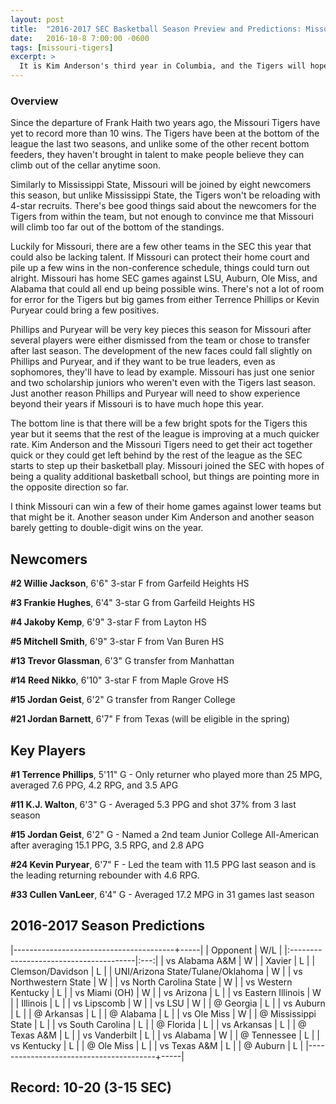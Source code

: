 ```yaml
---
layout: post
title:  "2016-2017 SEC Basketball Season Preview and Predictions: Missouri Tigers"
date:   2016-10-8 7:00:00 -0600
tags: [missouri-tigers]
excerpt: >
  It is Kim Anderson's third year in Columbia, and the Tigers will hope that the third year is the charm and Missouri can start to show some improvement on the court, although things don't look very optimistic.
---
```

### Overview
Since the departure of Frank Haith two years ago, the Missouri Tigers have yet to record more than 10 wins. The Tigers have been at the bottom of the league the last two seasons, and unlike some of the other recent bottom feeders, they haven't brought in talent to make people believe they can climb out of the cellar anytime soon.

Similarly to Mississippi State, Missouri will be joined by eight newcomers this season, but unlike Mississippi State, the Tigers won't be reloading with 4-star recruits. There's bee good things said about the newcomers for the Tigers from within the team, but not enough to convince me that Missouri will climb too far out of the bottom of the standings.

Luckily for Missouri, there are a few other teams in the SEC this year that could also be lacking talent. If Missouri can protect their home court and pile up a few wins in the non-conference schedule, things could turn out alright. Missouri has home SEC games against LSU, Auburn, Ole Miss, and Alabama that could all end up being possible wins. There's not a lot of room for error for the Tigers but big games from either Terrence Phillips or Kevin Puryear could bring a few positives.

Phillips and Puryear will be very key pieces this season for Missouri after several players were either dismissed from the team or chose to transfer after last season. The development of the new faces could fall slightly on Phillips and Puryear, and if they want to be true leaders, even as sophomores, they'll have to lead by example. Missouri has just one senior and two scholarship juniors who weren't even with the Tigers last season. Just another reason Phillips and Puryear will need to show experience beyond their years if Missouri is to have much hope this year.

The bottom line is that there will be a few bright spots for the Tigers this year but it seems that the rest of the league is improving at a much quicker rate. Kim Anderson and the Missouri Tigers need to get their act together quick or they could get left behind by the rest of the league as the SEC starts to step up their basketball play. Missouri joined the SEC with hopes of being a quality additional basketball school, but things are pointing more in the opposite direction so far.

I think Missouri can win a few of their home games against lower teams but that might be it. Another season under Kim Anderson and another season barely getting to double-digit wins on the year.


## Newcomers

**\#2 Willie Jackson**, 6'6" 3-star F from Garfeild Heights HS

**\#3 Frankie Hughes**, 6'4" 3-star G from Garfeild Heights HS

**\#4 Jakoby Kemp**, 6'9" 3-star F from Layton HS

**\#5 Mitchell Smith**, 6'9" 3-star F from Van Buren HS

**\#13 Trevor Glassman**, 6'3" G transfer from Manhattan

**\#14 Reed Nikko**, 6'10" 3-star F from Maple Grove HS

**\#15 Jordan Geist**, 6'2" G transfer from Ranger College

**\#21 Jordan Barnett**, 6'7" F from Texas (will be eligible in the spring)


## Key Players

**\#1 Terrence Phillips**, 5'11" G - Only returner who played more than 25 MPG, averaged 7.6 PPG, 4.2 RPG, and 3.5 APG

**\#11 K.J. Walton**, 6'3" G - Averaged 5.3 PPG and shot 37% from 3 last season

**\#15 Jordan Geist**, 6'2" G - Named a 2nd team Junior College All-American after averaging 15.1 PPG, 3.5 RPG, and 2.8 APG

**\#24 Kevin Puryear**, 6'7" F - Led the team with 11.5 PPG last season and is the leading returning rebounder with 4.6 RPG.

**\#33 Cullen VanLeer**, 6'4" G - Averaged 17.2 MPG in 31 games last season


## 2016-2017 Season Predictions

|----------------------------------------+-----|
| Opponent                               | W/L |
|:---------------------------------------|:---:|
| vs Alabama A&M                         | W   |
| Xavier                                 | L   |
| Clemson/Davidson                       | L   |
| UNI/Arizona State/Tulane/Oklahoma      | W   |
| vs Northwestern State                  | W   |
| vs North Carolina State                | W   |
| vs Western Kentucky                    | L   |
| vs Miami (OH)                          | W   |
| vs Arizona                             | L   |
| vs Eastern Illinois                    | W   |
| Illinois                               | L   |
| vs Lipscomb                            | W   |
| vs LSU                                 | W   |
| @ Georgia                              | L   |
| vs Auburn                              | L   |
| @ Arkansas                             | L   |
| @ Alabama                              | L   |
| vs Ole Miss                            | W   |
| @ Mississippi State                    | L   |
| vs South Carolina                      | L   |
| @ Florida                              | L   |
| vs Arkansas                            | L   |
| @ Texas A&M                            | L   |
| vs Vanderbilt                          | L   |
| vs Alabama                             | W   |
| @ Tennessee                            | L   |
| vs Kentucky                            | L   |
| @ Ole Miss                             | L   |
| vs Texas A&M                           | L   |
| @ Auburn                               | L   |
|----------------------------------------+-----|

## Record: 10-20 (3-15 SEC)
